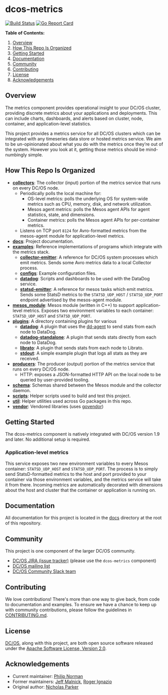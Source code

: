 # dcos-metrics
[![Build Status](https://jenkins.mesosphere.com/service/jenkins/buildStatus/icon?job=public-dcos-metrics/public-dcos-metrics-master)][jenkins-master]
[![Go Report Card](https://goreportcard.com/badge/github.com/dcos/dcos-metrics)][go-report-card]

**Table of Contents:**
  1. [Overview](#overview)
  2. [How This Repo Is Organized](#how-this-repo-is-organized)
  3. [Getting Started](#getting-started)
  4. [Documentation](#documentation)
  5. [Community](#community)
  6. [Contributing](#contributing)
  7. [License](#license)
  8. [Acknowledgements](#acknowledgements)

## Overview
The metrics component provides operational insight to your DC/OS cluster, providing discrete metrics about your applications and deployments. This can include charts, dashboards, and alerts based on cluster, node, container, and application-level statistics. 

This project provides a metrics service for all DC/OS clusters which can be integrated with any timeseries data store or
hosted metrics service. We aim to be un-opinionated about what you do with the metrics once they’re out of the system.
However you look at it, getting those metrics should be mind-numbingly simple. 


## How This Repo Is Organized
  - **[collectors](collectors/)**: The collector (input) portion of the metrics service that runs on every DC/OS node.
      - Periodically polls the local machine for:
        - OS-level metrics: polls the underlying OS for system-wide metrics such as CPU, memory, disk, and
        network utilization. 
        - Mesos agent metrics: polls the Mesos agent APIs for agent statistics, state, and dimensions.
        - Container metrics: polls the Mesos agent APIs for per-container metrics.
      - Listens on TCP port `8124` for Avro-formatted metrics from the mesos-agent module for application-level metrics.
  - **[docs](docs/)**: Project documentation.
  - **[examples](examples/)**: Reference implementations of programs which integrate with the metrics stack.
    - **[collector-emitter](examples/collector-emitter/)**: A reference for DC/OS system processes which emit metrics.
    Sends some Avro metrics data to a local Collector process.
    - **[configs](examples/configs/)**: Example configuration files.
    - **[datadog](examples/datadog/)**: Scripts and dashboards to be used with the DataDog service.
    - **[statsd-emitter](examples/statsd-emitter/)**: A reference for mesos tasks which emit metrics. Sends some StatsD
    metrics to the `STATSD_UDP_HOST` / `STATSD_UDP_PORT` endpoint advertised by the mesos-agent module.
  - **[mesos_module](mesos_module/)**: Mesos module (written in C++) to support application-level metrics. Exposes
  two environment variables to each container: `STATSD_UDP_HOST` and `STATSD_UDP_PORT`.
  - **[plugins](plugins/)**: A directory containing plugins for various
    - **[datadog](plugins/datadog/)**: A plugin that uses the [dd-agent][dd-agent] to send stats from each node to DataDog.
    - **[datadog-standalone](plugins/datadog-standalone/)**: A plugin that sends stats directly from each node to DataDog.
    - **[librato](plugins/librato/)**: A plugin that sends stats from each node to Librato.
    - **[stdout](plugins/stdout/)**: A simple example plugin that logs all stats as they are received. 
  - **[producers](producers/)**: The producer (output) portion of the metrics service that runs on every DC/OS node.
      - HTTP: exposes a JSON-formatted HTTP API on the local node to be queried by user-provided tooling.
  - **[schema](schema/)**: Schemas shared between the Mesos module and the collector daemon.
  - **[scripts](scripts/)**: Helper scripts used to build and test this project.
  - **[util](util/)**: Helper utilities used across Go packages in this repo.
  - **[vendor](vendor/)**: Vendored libraries (uses [govendor][github-govendor])


## Getting Started
The dcos-metrics component is natively integrated with DC/OS version 1.9 and later. No additional setup is required.

### Application-level metrics
This service exposes two new environment variables to every Mesos container: `STATSD_UDP_HOST` and `STATSD_UDP_PORT`. The process is to simply send StatsD-formatted metrics to the host and port provided to your container via those environment variables, and the metrics service will take it from there. Incoming metrics are automatically decorated with dimensions about the host and cluster that the container or application is running on.


## Documentation
All documentation for this project is located in the [docs](docs/) directory at the root of this repository.


## Community
This project is one component of the larger DC/OS community.
  * [DC/OS JIRA (issue tracker)][dcos-jira] (please use the `dcos-metrics` component)
  * [DC/OS mailing list][dcos-mailing-list]
  * [DC/OS Community Slack team][dcos-slack]


## Contributing
We love contributions! There's more than one way to give back, from code to documentation and examples. To ensure we
have a chance to keep up with community contributions, please follow the guidelines in [CONTRIBUTING.md](CONTRIBUTING.md).


## License
[DC/OS][github-dcos], along with this project, are both open source software released under the
[Apache Software License, Version 2.0](LICENSE).


## Acknowledgements
  * Current maintainer: [Philip Norman][github-philipnrmn]
  * Former maintainers: [Jeff Malnick][github-malnick], [Roger Ignazio][github-rji]
  * Original author: [Nicholas Parker][github-nickbp]


[dcos-jira]: https://jira.mesosphere.com
[dcos-mailing-list]: https://groups.google.com/a/dcos.io/forum/#!forum/users
[dcos-slack]: https://dcos-community.slack.com
[dd-agent]: https://github.com/DataDog/dd-agent
[github-dcos]: https://github.com/dcos/dcos
[github-govendor]: https://github.com/kardianos/govendor
[github-malnick]: https://github.com/malnick
[github-nickbp]: https://github.com/nickbp
[github-philipnrmn]: httpds://github.com/philipnrmn
[github-rji]: https://github.com/rji
[github-universe]: https://github.com/mesosphere/universe
[go-report-card]: https://goreportcard.com/report/github.com/dcos/dcos-metrics]
[jenkins-master]: https://jenkins.mesosphere.com/service/jenkins/job/public-dcos-metrics/job/public-dcos-metrics-master/
